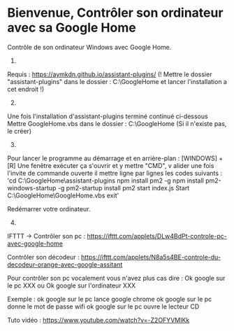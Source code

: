 # Bienvenue, Contrôler son ordinateur avec sa Google Home
Contrôle de son ordinateur Windows avec Google Home. 

1)

Requis : https://aymkdn.github.io/assistant-plugins/ (! Mettre le dossier "assistant-plugins" dans le dossier : C:\GoogleHome et lancer l'installation a cet endroit !)

2)

Une fois l'installation d'assistant-plugins terminé continué ci-dessous
Mettre GoogleHome.vbs dans le dossier : C:\GoogleHome (Si il n'existe pas, le créer)

3)

Pour lancer le programme au démarrage et en arrière-plan :
[WINDOWS] + [R] 
Une fenêtre exécuter ça s'ouvrir et y mettre "CMD", v
alider une fois l'invite de commande ouverte il mettre ligne par lignes les codes suivants :
'cd C:\GoogleHome\assistant-plugins
npm install pm2 -g
npm install pm2-windows-startup -g
pm2-startup install
pm2 start index.js
Start C:\GoogleHome\GoogleHome.vbs
exit'

Redémarrer votre ordinateur.

4)


IFTTT -> Contrôler son pc : https://ifttt.com/applets/DLw4BdPt-controle-pc-avec-google-home

Contrôler son décodeur : https://ifttt.com/applets/N8a5s4BE-controle-du-decodeur-orange-avec-google-assitant


Pour contrôler son pc vocalement vous n'avez plus cas dire : Ok google sur le pc XXX ou Ok google sur l'ordinateur XXX

Exemple : ok google sur le pc lance google chrome
ok google sur le pc donne le mot de passe wifi
ok google sur le pc ouvre le lecteur CD

Tuto vidéo : https://www.youtube.com/watch?v=-Z2OFYVMIKk
